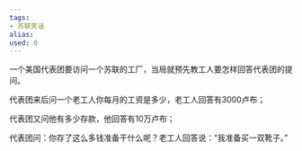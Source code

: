 ```yaml
---
tags: 
- 苏联笑话 
alias:
used: 0
---
```



一个美国代表团要访问一个苏联的工厂，当局就预先教工人要怎样回答代表团的提问。

代表团来后问一个老工人你每月的工资是多少，老工人回答有3000卢布；

代表团又问他有多少存款，他回答有10万卢布；

代表团问：你存了这么多钱准备干什么呢？老工人回答说：“我准备买一双靴子。” 



